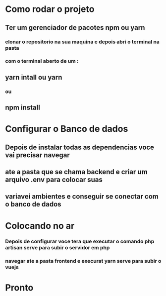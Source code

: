 # Como rodar o projeto

## Ter um gerenciador de pacotes npm ou yarn 
### clonar o repositorio na sua maquina e depois abri o terminal na pasta
### com o terminal aberto de um :
## yarn intall ou yarn
### ou
## npm install

# Configurar o Banco de dados

## Depois de instalar todas as dependencias voce vai precisar navegar
## ate a pasta que se chama backend e criar um arquivo .env para colocar suas 
## variavei ambientes e conseguir se conectar com o banco de dados

# Colocando no ar

### Depois de configurar voce tera que executar o comando php artisan serve para subir o servidor em php
### navegar ate a pasta frontend e execurat yarn serve para subir o vuejs

# Pronto 
